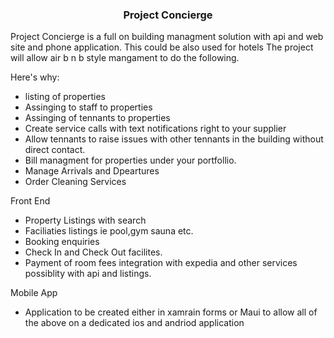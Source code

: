   <h3 align="center"> Project Concierge</h3>

<!-- ABOUT THE PROJECT -->
 
Project Concierge is a full on building managment solution with api and web site and phone application.
This could be also used for hotels
The project will allow air b n b style mangament to do the following.

Here's why:
* listing of properties
* Assinging to staff to properties
* Assinging of tennants to properties
* Create service calls with text notifications right to your supplier
* Allow tennants to raise issues with other tennants in the building without direct contact.
* Bill managment for properties under your portfollio.
* Manage Arrivals and Dpeartures
* Order Cleaning Services


Front End 
* Property Listings with search
* Faciliaties listings ie pool,gym sauna etc.
* Booking enquiries
* Check In and Check Out facilites.
* Payment of room fees integration with expedia and other services possiblity with api and listings.

Mobile App
* Application to be created either in xamrain forms or Maui to allow all of 
the above on a dedicated ios and andriod application







